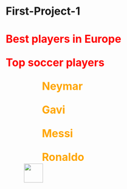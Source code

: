 # First-Project-1
<!DOCTYPE html>
<html>
<body>

<h1 style="color:red"> Best players in Europe  <p/>




<p>Top soccer players</p>
<ul style="color:orange"> 
<ul>Neymar</ul>
<ul>Gavi</ul>
<ul>Messi</ul>
<ul>Ronaldo</ul>
<img src="https://www.si.com/.image/t_share/MTg1ODgxNjg2NjY2Mzg4NjA5/imago1008506380h.jpg" style="width:50;height:50">




</body>
</html>
